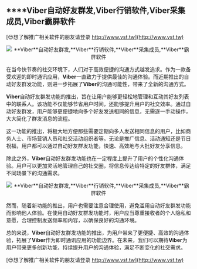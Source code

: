 ## ****Viber**自动好友群发,**Viber**行销软件,**Viber**采集成员,**Viber**霸屏软件**

[😍想了解推广相关软件的朋友请登录 http://www.vst.tw](http://www.vst.tw)

 <center><img src="https://vst.tw/MP4/tuiguang/png/2.png" alt="**Viber**自动好友群发,**Viber**行销软件,**Viber**采集成员,**Viber**霸屏软件"></center>

在当今快节奏的社交环境下，人们对于高效便捷的沟通方式越发追求。作为一款备受欢迎的即时通讯应用，**Viber**一直致力于提供最佳的沟通体验。而近期推出的自动好友群发功能，则进一步拓展了**Viber**的沟通可能性，带来了全新的沟通方式。

**Viber**自动好友群发功能的推出，旨在让用户能够更轻松地管理和互动其好友列表中的联系人。该功能不仅能够节省用户时间，还能够提升用户的社交效率。通过自动好友群发，用户能够更便捷地向多个好友发送相同的信息，无需逐一手动操作，大大简化了群发消息的流程。

这一功能的推出，将极大地方便那些需要定期向多人发送相同信息的用户，比如商务人士、市场营销人员和社交活动组织者等。无论是推广信息、活动通知还是节日祝福，用户都可以通过自动好友群发功能，快速、高效地与大批好友分享信息。

除此之外，**Viber**自动好友群发功能也在一定程度上提升了用户的个性化沟通体验。用户可以更加灵活地管理自己的社交圈，将信息传达给特定的好友群体，满足不同场景下的沟通需求。

 <center><img src="https://vst.tw/MP4/tuiguang/png/6.png" alt="**Viber**自动好友群发,**Viber**行销软件,**Viber**采集成员,**Viber**霸屏软件"></center>

然而，随着新功能的推出，用户也需要注意合理使用，避免滥用自动好友群发功能而影响他人体验。在使用自动好友群发功能时，用户应当尊重接收者的个人隐私和意愿，合理控制发送频率和内容，以确保良好的沟通环境。

总的来说，**Viber**自动好友群发功能的推出，为用户带来了更便捷、高效的沟通体验，拓展了**Viber**作为即时通讯应用的功能边界。在未来，我们可以期待**Viber**为用户带来更多创新功能，持续提升用户的沟通体验，满足不断变化的社交需求。

[😍想了解推广相关软件的朋友请登录 http://www.vst.tw](http://www.vst.tw)



